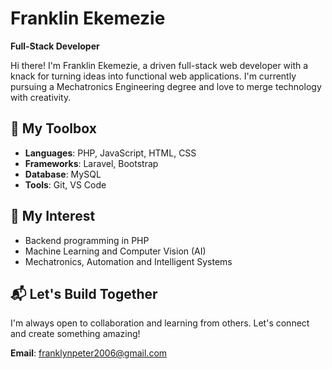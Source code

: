 # Franklin Ekemezie

**Full-Stack Developer**

Hi there! I'm Franklin Ekemezie, a driven full-stack web developer with a knack for turning ideas into functional web applications. I'm currently pursuing a Mechatronics Engineering degree and love to merge technology with creativity.

## 🔧 My Toolbox
- **Languages**: PHP, JavaScript, HTML, CSS
- **Frameworks**: Laravel, Bootstrap
- **Database**: MySQL
- **Tools**: Git, VS Code

## 🚀 My Interest
- Backend programming in PHP
- Machine Learning and Computer Vision (AI)
- Mechatronics, Automation and Intelligent Systems

## 📬 Let's Build Together
I'm always open to collaboration and learning from others. Let's connect and create something amazing!

**Email**: [franklynpeter2006@gmail.com](mailto:franklynpeter2006@gmail.com)
